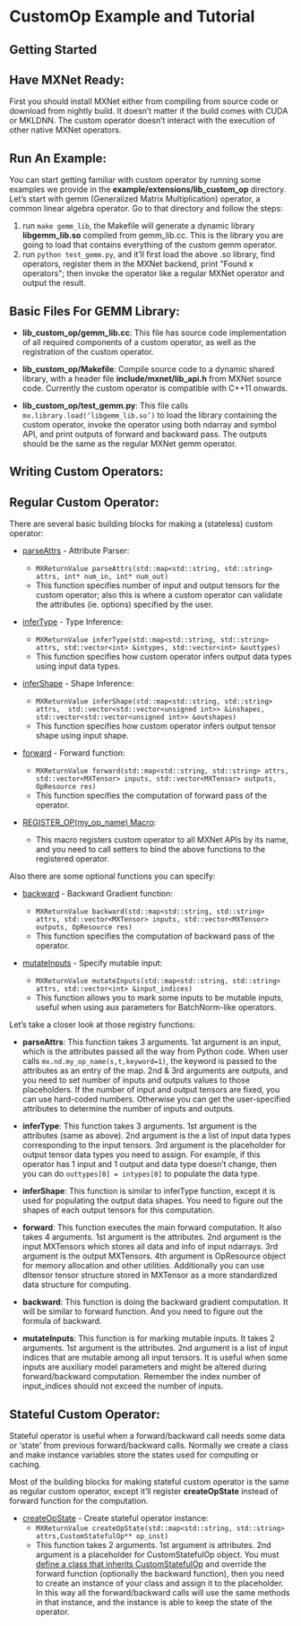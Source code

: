 CustomOp Example and Tutorial
====

## Getting Started

## Have MXNet Ready:

First you should install MXNet either from compiling from source code or download from nightly build. It doesn’t matter if the build comes with CUDA or MKLDNN. The custom operator doesn’t interact with the execution of other native MXNet operators.

## Run An Example:

You can start getting familiar with custom operator by running some examples we provide in the **example/extensions/lib_custom_op** directory. Let’s start with gemm (Generalized Matrix Multiplication) operator, a common linear algebra operator. Go to that directory and follow the steps:

1. run `make gemm_lib`, the Makefile will generate a dynamic library **libgemm_lib.so** compiled from gemm_lib.cc. This is the library you are going to load that contains everything of the custom gemm operator.
2. run `python test_gemm.py`, and it’ll first load the above .so library, find operators,  register them in the MXNet backend, print "Found x operators"; then invoke the operator like a regular MXNet operator and output the result.

## Basic Files For GEMM Library:

* **lib_custom_op/gemm_lib.cc**: This file has source code implementation of all required components of a custom operator, as well as the registration of the custom operator.

* **lib_custom_op/Makefile**: Compile source code to a dynamic shared library, with a header file **include/mxnet/lib_api.h** from MXNet source code. Currently the custom operator is compatible with C++11 onwards.

* **lib_custom_op/test_gemm.py**: This file calls `mx.library.load(‘libgemm_lib.so’)` to load the library containing the custom operator, invoke the operator using both ndarray and symbol API, and print outputs of forward and backward pass. The outputs should be the same as the regular MXNet gemm operator.

## Writing Custom Operators:

## Regular Custom Operator:

There are several basic building blocks for making a (stateless) custom operator:

* [parseAttrs](./gemm_lib.cc#L118) - Attribute Parser:
    * `MXReturnValue parseAttrs(std::map<std::string, std::string> attrs, int* num_in, int* num_out)`
    * This function specifies number of input and output tensors for the custom operator; also this is where a custom operator can validate the attributes (ie. options) specified by the user.


* [inferType](./gemm_lib.cc#L124) - Type Inference:
    * `MXReturnValue inferType(std::map<std::string, std::string> attrs, std::vector<int> &intypes, std::vector<int> &outtypes)`
    * This function specifies how custom operator infers output data types using input data types.

* [inferShape](./gemm_lib.cc#L143) - Shape Inference:
    * `MXReturnValue inferShape(std::map<std::string, std::string> attrs,  std::vector<std::vector<unsigned int>> &inshapes,  std::vector<std::vector<unsigned int>> &outshapes)`
    * This function specifies how custom operator infers output tensor shape using input shape.

* [forward](./gemm_lib.cc#L56) - Forward function:
    * `MXReturnValue forward(std::map<std::string, std::string> attrs, std::vector<MXTensor> inputs, std::vector<MXTensor> outputs, OpResource res)`
    * This function specifies the computation of forward pass of the operator.

* [REGISTER_OP(my_op_name) Macro](./gemm_lib.cc#L169):
    * This macro registers custom operator to all MXNet APIs by its name, and you need to call setters to bind the above functions to the registered operator.

Also there are some optional functions you can specify:

* [backward](./gemm_lib.cc#L90) - Backward Gradient function:
    * `MXReturnValue backward(std::map<std::string, std::string> attrs, std::vector<MXTensor> inputs, std::vector<MXTensor> outputs, OpResource res)`
    * This function specifies the computation of backward pass of the operator.

* [mutateInputs](./gemm_lib.cc#L214) - Specify mutable input:
    * `MXReturnValue mutateInputs(std::map<std::string, std::string> attrs, std::vector<int> &input_indices)`
    * This function allows you to mark some inputs to be mutable inputs, useful when using aux parameters for BatchNorm-like operators.

Let’s take a closer look at those registry functions:

* **parseAttrs**: This function takes 3 arguments. 1st argument is an input, which is the attributes passed all the way from Python code. When user calls `mx.nd.my_op_name(s,t,keyword=1)`, the keyword is passed to the attributes as an entry of the map. 2nd & 3rd arguments are outputs, and you need to set number of inputs and outputs values to those placeholders.  If the number of input and output tensors are fixed, you can use hard-coded numbers. Otherwise you can get the user-specified attributes to determine the number of inputs and outputs.

* **inferType**: This function takes 3 arguments. 1st argument is the attributes (same as above). 2nd argument is the a list of input data types corresponding to the input tensors. 3rd argument is the placeholder for output tensor data types you need to assign. For example, if this operator has 1 input and 1 output and data type doesn’t change, then you can do `outtypes[0] = intypes[0]` to populate the data type.

* **inferShape**: This function is similar to inferType function, except it is used for populating the output data shapes. You need to figure out the shapes of each output tensors for this computation.

* **forward**: This function executes the main forward computation. It also takes 4 arguments. 1st argument is the attributes. 2nd argument is the input MXTensors which stores all data and info of input ndarrays. 3rd argument is the output MXTensors. 4th argument is OpResource object for memory allocation and other utilities. Additionally you can use dltensor tensor structure stored in MXTensor as a more standardized data structure for computing.

* **backward**: This function is doing the backward gradient computation. It will be similar to forward function. And you need to  figure out the formula of backward.

* **mutateInputs**: This function is for marking mutable inputs. It takes 2 arguments. 1st argument is the attributes. 2nd argument is a list of input indices that are mutable among all input tensors. It is useful when some inputs are auxiliary model parameters and might be altered during forward/backward computation. Remember the index number of input_indices should not exceed the number of inputs.

## Stateful Custom Operator:

Stateful operator is useful when a forward/backward call needs some data or ‘state’ from previous forward/backward calls. Normally we create a class and make instance variables store the states used for computing or caching.

Most of the building blocks for making stateful custom operator is the same as regular custom operator, except it’ll register **createOpState** instead of forward function for the computation.

* [createOpState](./gemm_lib.cc#L204) - Create stateful operator instance:
    * `MXReturnValue createOpState(std::map<std::string, std::string> attrs,CustomStatefulOp** op_inst)`
    * This function takes 2 arguments. 1st argument is attributes. 2nd argument is a placeholder for CustomStatefulOp object. You must [define a class that inherits CustomStatefulOp](./gemm_lib.cc#L178) and override the forward function (optionally the backward function), then you need to create an instance of your class and assign it to the placeholder. In this way all the forward/backward calls will use the same methods in that instance, and the instance is able to keep the state of the operator.
